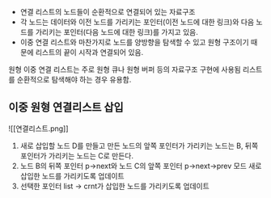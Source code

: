 
- 연결 리스트의 노드들이 순환적으로 연결되어 있는 자료구조
- 각 노드는 데이터와 이전 노드를 가리키는 포인터(이전 노드에 대한 링크)와 다음 노드를 가리키는 포인터(다음 노드에 대한 링크)를 가지고 있음.
- 이중 연결 리스트와 마찬가지로 노드를 양방향을 탐색할 수 있고 원형 구조이기 때문에 리스트의 끝이 시작과 연결되어 있음.

원형 이중 연결 리스트는 주로 원형 큐나 원형 버퍼 등의 자료구조 구현에 사용됨
리스트를 순환적으로 탐색해야 하는 경우 유용함.

## 이중 원형 연결리스트 삽입
![[연결리스트.png]]

1. 새로 삽입할 노드 D를 만들고 만든 노드의 앞쪽 포인터가 가리키는 노드는 B, 뒤쪽 포인터가 가리키는 노드는 C로 만든다.
2. 노드 B의 뒤쪽 포인터 p->next와 노드 C의 앞쪽 포인터 p->next->prev 모드 새로 삽입한 노드를 가리키도록 업데이트
3. 선택한 포인터 list -> crnt가 삽입한 노드를 가리키도록 업데이트  
